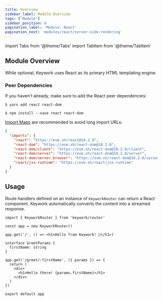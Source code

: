 ```yaml
---
title: Overview
sidebar_label: Module Overview
tags: ['Module']
sidebar_position: 0
pagination_label: 'Module: React'
pagination_next: 'modules/react/server-side-rendering'
---
```


import Tabs from '@theme/Tabs'
import TabItem from '@theme/TabItem'

## Module Overview

While optional, Keywork uses React as its primary HTML templating engine.

### Peer Dependencies

If you haven't already, make sure to add the React peer dependencies:

<Tabs groupId="npm">
  <TabItem value="yarn" label="Yarn">

```shell title="Run in the root of your project."
$ yarn add react react-dom
```

  </TabItem>

  <TabItem value="npm" label="NPM">

```shell title="Run in the root of your project."
$ npm install --save react react-dom
```

  </TabItem>

  <TabItem value="deno" label="Deno">

[Import Maps](https://deno.land/manual/node/import_maps#using-import-maps)
are recommended to avoid long import URLs:

```json title="./your-project/import_map.json"
{
  "imports": {
    "react": "https://esm.sh/react@18.2.0",
    "react-dom": "https://esm.sh/react-dom@18.2.0",
    "react-dom/client": "https://esm.sh/react-dom@18.2.0/client",
    "react-dom/server": "https://esm.sh/react-dom@18.2.0/server",
    "react-dom/server.browser": "https://esm.sh/react-dom@18.2.0/server.browser",
    "react/jsx-runtime": "https://esm.sh/react/jsx-runtime"
  }
}
```

  </TabItem>
</Tabs>

## Usage

Route handlers defined on an instance of `KeyworkRouter` can return a React component,
Keywork automatically converts the content into a streamed response.

```tsx
import { KeyworkRouter } from 'keywork/router'

const app = new KeyworkRouter()

app.get('/', () => <h1>Hello from Keywork! 👋</h1>)

interface GreetParams {
  firstName: string
}

app.get('/greet/:firstName', ({ params }) => {
  return (
    <div>
      <h1>Hello there! {params.firstName}</h1>
    </div>
  )
})

export default app
```
